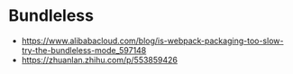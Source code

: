 # Bundleless

- <https://www.alibabacloud.com/blog/is-webpack-packaging-too-slow-try-the-bundleless-mode_597148>
- <https://zhuanlan.zhihu.com/p/553859426>
